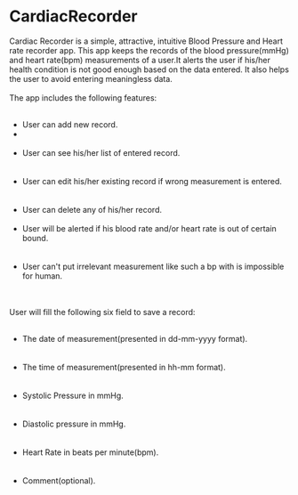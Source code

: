 # CardiacRecorder
Cardiac Recorder is a simple, attractive, intuitive Blood Pressure and Heart rate recorder app. This app keeps the records of the blood pressure(mmHg) and heart rate(bpm) measurements of a user.It alerts the user if his/her health condition is not good enough based on the data entered. It also helps the user to avoid entering meaningless data. 
<br><br>
The app includes the following features:
<br><br>
<ul>
<li>User can add new record.<li>
<br><br>
<li>User can see his/her list of entered record.</li>
<br><br>
<li>User can edit his/her existing record if wrong measurement is entered.</li>
<br><br>
<li>User can delete any of his/her record.
<br><br>
<li>User will be alerted if his blood rate and/or heart rate is out of certain bound.</li>
<br><br>
<li>User can't put irrelevant measurement like such a bp with is impossible for human.</li>
<br><br>
</ul>
User will fill the following six field to save a record:
<br><br>
<ul>
<li>The date of measurement(presented in dd-mm-yyyy format).</li>
<br><br>
<li>The time of measurement(presented in hh-mm format).</li>
<br><br>
<li>Systolic Pressure in mmHg.</li>
<br><br>
<li>Diastolic pressure in mmHg.</li>
<br><br>
<li>Heart Rate in beats per minute(bpm).</li>
<br><br>
<li>Comment(optional).</li>
<br><br>
</ul>
